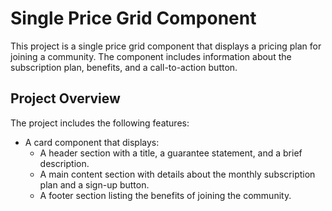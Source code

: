 # Single Price Grid Component

This project is a single price grid component that displays a pricing plan for joining a community. The component includes information about the subscription plan, benefits, and a call-to-action button.

## Project Overview

The project includes the following features:

- A card component that displays:
  - A header section with a title, a guarantee statement, and a brief description.
  - A main content section with details about the monthly subscription plan and a sign-up button.
  - A footer section listing the benefits of joining the community.
